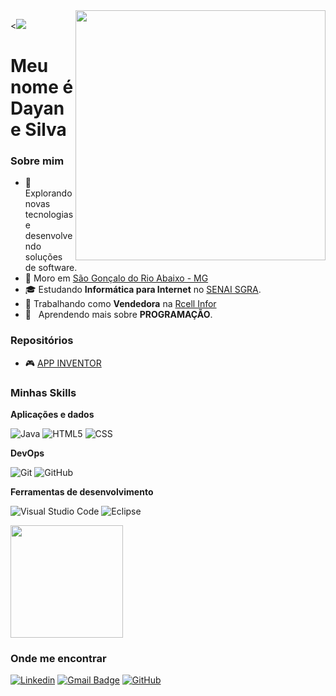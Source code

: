 <img src="https://raw.githubusercontent.com/MicaelliMedeiros/micaellimedeiros/master/image/computer-illustration.png" min-width="400px" max-width="400px" width="400px" align="right">

<![](https://komarev.com/ghpvc/?username=iuricode&color=006bed)

<h1>Meu nome é Dayane Silva</h1>

<h3>Sobre mim</h3>

- 🤔 Explorando novas tecnologias e desenvolvendo soluções de software.
- 📍 Moro em <a class="location" href="https://goo.gl/maps/VVC3UTfXGd6zx2ru7">São Gonçalo do Rio Abaixo - MG</a>
- 🎓 Estudando **Informática para Internet** no <a href="https://www.fiemg.com.br/senai/unidades/senai-sao-goncalo-do-rio-abaixo-cfp-jose-fernando-coura/">SENAI SGRA</a>.
- 💼 Trabalhando como **Vendedora** na <a href="https://www.rcellinfor.com.br/">Rcell Infor</a>
- 🌱 &nbsp; Aprendendo mais sobre **PROGRAMAÇÃO**.

<h3>Repositórios</h3>

- 🎮 <a class="location" href="https://github.com/Dayane-Silva/MEUS_PROJETOS_APPINVENTOR">APP INVENTOR</a>

<h3>Minhas Skills</h3>

**Aplicações e dados**

![Java](https://img.shields.io/badge/-Java-333333?style=flat&logo=Java&logoColor=007396)
![HTML5](https://img.shields.io/badge/-HTML5-333333?style=flat&logo=HTML5)
![CSS](https://img.shields.io/badge/-CSS-333333?style=flat&logo=CSS3&logoColor=1572B6)

**DevOps**

![Git](https://img.shields.io/badge/-Git-333333?style=flat&logo=git)
![GitHub](https://img.shields.io/badge/-GitHub-333333?style=flat&logo=github)

**Ferramentas de desenvolvimento**

![Visual Studio Code](https://img.shields.io/badge/-Visual%20Studio%20Code-333333?style=flat&logo=visual-studio-code&logoColor=007ACC)
![Eclipse](https://img.shields.io/badge/-Eclipse-333333?style=flat&logo=eclipse-ide&logoColor=2C2255)


<a href="https://github.com/Dayane-Silva">
  <img height="180em" src="https://github-readme-stats.vercel.app/api?username=Dayane-Silva&theme=transparent&show_icons=true" />
</a>

<h3>Onde me encontrar</h3>

[![Linkedin](https://img.shields.io/badge/-DayaneSilva-blue?style=flat-square&logo=Linkedin&logoColor=white&link=LINK-DO-SEU-LINKEDIN)](https://www.linkedin.com/in/dayane-silva-2034a5219/)
[![Gmail Badge](https://img.shields.io/badge/-Dayanevcarmo.s@email.com-006bed?style=flat-square&logo=Gmail&logoColor=white&link=mailto:SEU-EMAIL)](mailto:Dayanevcarmo.s@gmail.com)
[![GitHub](https://img.shields.io/github/followers/iuricode?label=follow&style=social)](https://github.com/Dayane-Silva)